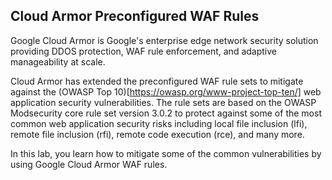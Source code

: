 ## Cloud Armor Preconfigured WAF Rules

Google Cloud Armor is Google's enterprise edge network security solution providing DDOS protection, WAF rule enforcement, and adaptive manageability at scale.

Cloud Armor has extended the preconfigured WAF rule sets to mitigate against the (OWASP Top 10)[https://owasp.org/www-project-top-ten/] web application security vulnerabilities. The rule sets are based on the OWASP Modsecurity core rule set version 3.0.2 to protect against some of the most common web application security risks including local file inclusion (lfi), remote file inclusion (rfi), remote code execution (rce), and many more.

In this lab, you learn how to mitigate some of the common vulnerabilities by using Google Cloud Armor WAF rules.
